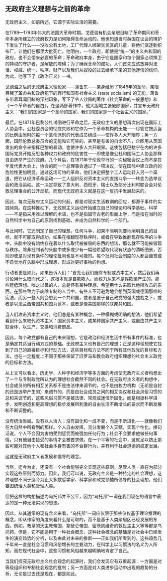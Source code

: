 ## 无政府主义理想与之前的革命

无政府主义，如前所述，它源于实际生活的需要。

在1789—1793年伟大的法国大革命时期，戈德温有机会亲眼目睹了革命期间和革命本身所建立的政府权力是如何阻碍革命运动的。他也知道当时英国在议会的掩护下发生了什么——没收公有土地，工厂代理人绑架贫民区的儿童，将他们驱逐到织布厂，让他们在那里大批死亡。他明白，一个政府，即使是“统一”的主义共和国的政府，也不会带来必要的革命；革命政府本身，由于它是国家和每个国家必须捍卫的特权的守护者，是解放的障碍；为了确保革命的成功，人们首先应该放弃对法律、权威、统一、秩序、财产以及我们从奴役的过去继承下来的其他迷信的信仰。为此，他写下了《政治正义》一书。

戈德温之后的无政府主义理论家——蒲鲁东——亲身经历了1848年的革命，亲眼目睹了革命共和政府犯下的罪行和国有社会主义 (state socialism) 的无能。蒲鲁东带着耳闻目睹的深刻印象，写下了令人钦佩的著作《社会革命的一般思想》和《一个革命者的自白》，在这两部著作中，他大胆地主张废除国家，并宣布无政府主义：“我们的国家是一个革命的国家，我们的国家是一个社会主义的国家。”

最后，在1871年巴黎公社试图进行革命之后，无政府主义的思想再次出现在国际工人协会中。公社委员会的彻底失败和它作为一个革命机构的无能——尽管它按适当的比例由当时的每一个革命派别的代表成员组成——使许多人大开眼界；另一方面，国际伦敦总委员会的无能和它可笑的、甚至是有害的自命不凡，企图用从英国发出的命令来指挥巴黎的暴动，也使许多人大开眼界。这使包括巴枯宁在内的许多国际党员开始反思各种权力和政府的危害性——即使是像公社和国际工人协会那样自由选举产生的政府。几个月后，在1871年于伦敦举行的一次秘密会议上而不是在年度代表大会上，协会的同一个总理事会通过了一项决议，使在国际中建立政府的危险性更加明显。通过这场可怕的革命，他们决定把整个工人运动转入另一个渠道，把它从经济革命运动——工人组织反对资本主义的直接斗争——转变为选举议会和政治运动。这一决定导致了意大利、西班牙、瑞士以及部分比利时联合会对伦敦总理事会的公开反抗，而现代无政府主义就是在这一反抗中发展起来的。

因此，每次无政府主义运动的兴起，都是对现实生活教训的回应，都源于事件的实践倾向。在这种推动下，无政府主义运动开始建立自己的理论和科学基础。科学——不是指采用难以理解的术语，也不是指固守古老的形而上学，而是指在当时的自然科学中为自己的原则找到基础，并成为自然科学的一个部门。

与此同时，它还制定了自己的理想。任何斗争，如果不简明扼要地阐明自己的目标，就不可能取得成功。如果在推翻现存秩序时，或者在导致推翻现存秩序的斗争中，头脑中没有始终存在着以什么取代被摧毁的东西的想法，那么就不可能摧毁现存秩序。除非批判者的头脑中或多或少有一幅他希望取代现有状态的清晰图景，否则即使是对现有条件的理论批判也是不可能的。每个批判社会制度的人都会自觉或不自觉地在头脑中形成理想，形成对更好事物的构想。

行动者更是如此。如果告诉人们：“首先让我们废除专制或资本主义，然后我们再讨论用什么取而代之”，这根本就是自欺欺人。而权力从来不是靠欺骗产生的。那些贬低理想、嗤之以鼻的人，总是怀有某种理想，希望用什么来取代他所攻击的东西。在那些致力于废除专制的人当中，有些人不可避免地会想到英国或德国那样的宪法，而另一些人则会想到一个共和国，或者是置于自己政党的强大独裁之下，或者是以法兰西帝国共和国为蓝本，或者是像美国那样的联邦共和国。

当人们攻击资本主义时，他们总是有某种概念，一种模糊或明确的想法，他们希望看到什么来取代资本主义：国家资本主义，或某种国家共产主义，或自由共产主义联合体，以生产、交换和消费商品。

因此，每个政党都有自己的未来理想，它是政治和经济生活中所有事件的标准，也是确定其适当行动方式的基础。无政府主义也有自己的理想；正是这种理想使它找到了自己的直接目标和行动方法，这些目标和方法不同于所有其他政党的目标和方法，也在一定程度上不同于那些保留了旧罗马和教会政府组织理想的社会主义政党的目标和方法。

从上文可以看出，历史学、人种学和经济学等多方面的考虑使无政府主义者构想出了一个与专制政党所认为的理想社会截然不同的社会。在无政府主义者的构想中，社会成员的所有相互关系都不是由法律来调节的，也不是由权力机构（无论是自封的还是选举产生的）来调节的，而是由社会成员之间的相互协议和社会风俗习惯的总和来调节的，这些风俗习惯不是被法律、常规或迷信所固化，而是根据科学进步、发明创造和更高理想的稳步发展所刺激的自由生活不断增长的要求而不断发展和不断调整的。

没有统治当局。没有以人治人；没有固化和一成不变，而是不断进化——就像我们在大自然中所看到的那样。个人自由发挥，充分发展个人天赋，实现个性化。换句话说，个人不会因为害怕受到惩罚而被强加任何行为；社会不会要求他做任何事情，只有他自由接受的事情才会被要求做。在一个平等的社会中，这就足以防止那些可能对其他个人和社会本身有害的不合群行为，并有利于社会道德的稳定发展。

这就是无政府主义者发展和倡导的理念。

当然，迄今为止，还没有一个社会能够完全实现这些原则，尽管人类一直在为部分实现这些原则而努力。因此，我们可以说，无政府主义是一种特定的社会理想，这种理想不同于迄今为止大多数哲学家、科学家和政党领袖所倡导的社会理想，他们妄图统治人类和管理人类。

但把这样的构想描述为乌托邦并不公平，因为“乌托邦”一词在我们现在的语言中表达的是一种无法实现的想法。

因此，从其通常的现有含义来看，“乌托邦”一词应仅限于那些仅仅基于理论推理的概念，即从作家的角度来看什么是可取的，而不是基于人类聚居区已经发展的东西。例如，教皇的天主教帝国、拿破仑帝国、密茨凯维奇的救世主主义等等都是乌托邦。但是，它不能适用于一种社会概念，这种社会概念的基础是对社会中已经发生的演变趋势的分析，以及由此对未来的推断——正如我们所看到的，这些趋势几千年来一直是社会习惯和风俗增长的主要动力，在科学上以习惯法的名义为人所知，而在现代社会中，这些习惯和风俗越来越明确地肯定了自己。

当我们探究无政府主义社会观念的起源时，我们会发现它有双重起源：一方面是对等级组织和专制社会观念的批判；另一方面是对人类进步运动中出现的趋势的分析，无论是过去还是现在，都是如此。

